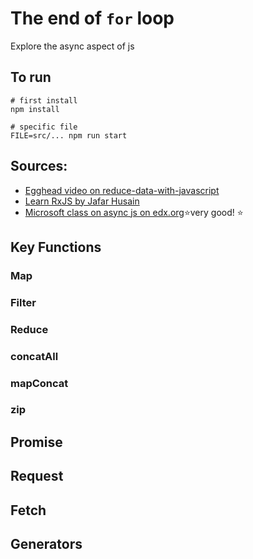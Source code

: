 # The end of `for` loop
Explore the async aspect of js

## To run
```npm
# first install
npm install

# specific file
FILE=src/... npm run start
```

## Sources:
- [Egghead video on reduce-data-with-javascript](https://egghead.io/courses/reduce-data-with-javascript)
- [Learn RxJS by Jafar Husain](http://reactivex.io/learnrx/)
- [Microsoft class on async js on edx.org](https://www.edx.org/course/asynchronous-programming-javascript-microsoft-dev234x)⭐very good! ⭐


## Key Functions

### Map

### Filter

### Reduce

### concatAll

### mapConcat

### zip

## Promise

## Request

## Fetch

## Generators


